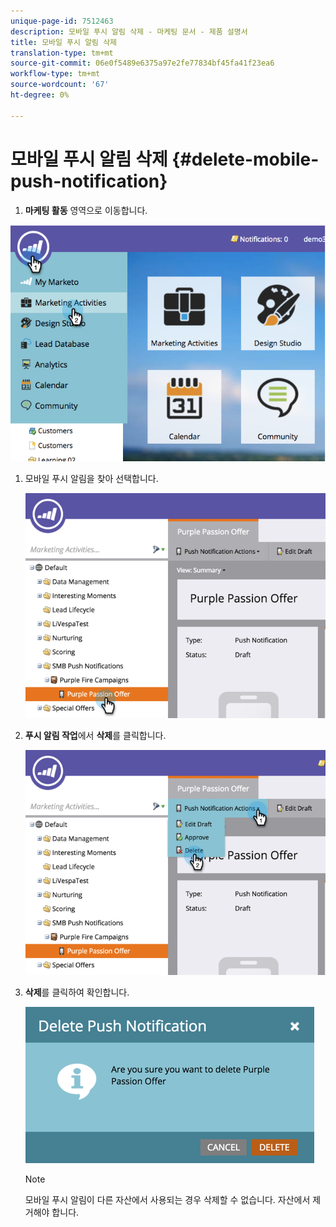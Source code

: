 ```yaml
---
unique-page-id: 7512463
description: 모바일 푸시 알림 삭제 - 마케팅 문서 - 제품 설명서
title: 모바일 푸시 알림 삭제
translation-type: tm+mt
source-git-commit: 06e0f5489e6375a97e2fe77834bf45fa41f23ea6
workflow-type: tm+mt
source-wordcount: '67'
ht-degree: 0%

---
```



# 모바일 푸시 알림 삭제 {#delete-mobile-push-notification}

1. **마케팅 활동** 영역으로 이동합니다.

![](assets/image2015-4-22-18-3a42-3a36.png)

1. 모바일 푸시 알림을 찾아 선택합니다.

   ![](assets/image2015-4-22-18-3a43-3a21.png)

1. **푸시 알림 작업**&#x200B;에서 **삭제**&#x200B;를 클릭합니다.

   ![](assets/image2015-4-22-18-3a43-3a38.png)

1. **삭제**&#x200B;를 클릭하여 확인합니다.

   ![](assets/image2015-4-22-18-3a43-3a51.png)

   >[!NOTE]
   >
   >모바일 푸시 알림이 다른 자산에서 사용되는 경우 삭제할 수 없습니다. 자산에서 제거해야 합니다.
